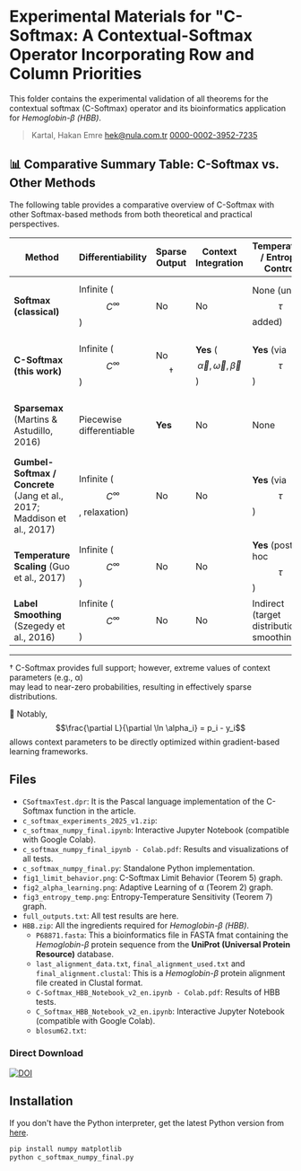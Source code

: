 # Experimental Materials for "C-Softmax: A Contextual-Softmax Operator Incorporating Row and Column Priorities

This folder contains the experimental validation of all theorems for the contextual softmax (C-Softmax) operator and its bioinformatics application for *Hemoglobin-β (HBB)*.

> Kartal, Hakan Emre [hek@nula.com.tr](hek@nula.com.tr) [0000-0002-3952-7235](https://orcid.org/0000-0002-3952-7235)

## 📊 Comparative Summary Table: C-Softmax vs. Other Methods

The following table provides a comparative overview of C-Softmax with other Softmax-based
methods from both theoretical and practical perspectives.

| Method                  | Differentiability | Sparse Output | Context Integration | Temperature / Entropy Control | Calibration | Reparametrization | Notes |
|--------------------------|-------------------|---------------|----------------------|-------------------------------|-------------|-------------------|-------|
| **Softmax (classical)**  | Infinite ($$C^\infty$$)     | No            | No                   | None (unless $$\tau$$ added)         | Weak        | No                | Basic probability projection; smooth gradient. |
| **C-Softmax (this work)** | Infinite ($$C^\infty$$)    | No $$\dagger$$          | **Yes** ($$\vec{\alpha}, \vec{\omega}, \vec{\beta}$$)    | **Yes** (via $$\tau$$)               | Strong (context-dependent) | No | Context-aware probability projection with external priorities. |
| **Sparsemax** (Martins & Astudillo, 2016) | Piecewise differentiable | **Yes** | No | None | Mixed | No | Euclidean projection onto simplex; interpretability advantage. |
| **Gumbel-Softmax / Concrete** (Jang et al., 2017; Maddison et al., 2017) | Infinite ($$C^\infty$$, relaxation) | No | No | **Yes** (via $$\tau$$) | Indirect | **Yes** | Enables differentiable sampling of discrete variables (VAE, RL). |
| **Temperature Scaling** (Guo et al., 2017) | Infinite ($$C^\infty$$) | No | No | **Yes** (post-hoc $$\tau$$) | Strong (post-hoc) | No | Post-hoc calibration; does not change the decision rule. |
| **Label Smoothing** (Szegedy et al., 2016) | Infinite ($$C^\infty$$) | No | No | Indirect (target distribution smoothing) | Typically improves | No | Reduces overconfidence; mixes targets. |

---
† C-Softmax provides full support; however, extreme values of context parameters (e.g., α)  
may lead to near-zero probabilities, resulting in effectively sparse distributions.  

📌 Notably, $$\frac{\partial L}{\partial \ln \alpha_i} = p_i - y_i$$ allows context parameters to be directly optimized within gradient-based learning frameworks.

## Files
- `CSoftmaxTest.dpr`: It is the Pascal language implementation of the C-Softmax function in the article.
- `c_softmax_experiments_2025_v1.zip`:
- `c_softmax_numpy_final.ipynb`: Interactive Jupyter Notebook (compatible with Google Colab).
- `c_softmax_numpy_final_ipynb - Colab.pdf`: Results and visualizations of all tests.
- `c_softmax_numpy_final.py`: Standalone Python implementation.
- `fig1_limit_behavior.png`: C-Softmax Limit Behavior (Teorem 5) graph.
- `fig2_alpha_learning.png`: Adaptive Learning of α (Teorem 2) graph.
- `fig3_entropy_temp.png`: Entropy-Temperature Sensitivity (Teorem 7) graph.
- `full_outputs.txt`: All test results are here.
- `HBB.zip`: All the ingredients required for *Hemoglobin-β (HBB)*.
  - `P68871.fasta`: This a bioinformatics file in FASTA fmat containing the *Hemoglobin-β* protein sequence from the **UniProt (Universal Protein Resource)** database.
  - `last_alignment_data.txt`, `final_alignment_used.txt` and `final_alignment.clustal`: This is a *Hemoglobin-β* protein alignment file created in Clustal format.
  - `C-Softmax_HBB_Notebook_v2_en.ipynb - Colab.pdf`: Results of HBB tests.
  - `C_Softmax_HBB_Notebook_v2_en.ipynb`: Interactive Jupyter Notebook (compatible with Google Colab).
  - `blosum62.txt`:

### Direct Download
[![DOI](https://zenodo.org/badge/1034360450.svg)](https://doi.org/10.5281/zenodo.16881842)

## Installation

If you don't have the Python interpreter, get the latest Python version from [here](https://www.python.org/downloads/).

```bash
pip install numpy matplotlib 
python c_softmax_numpy_final.py
